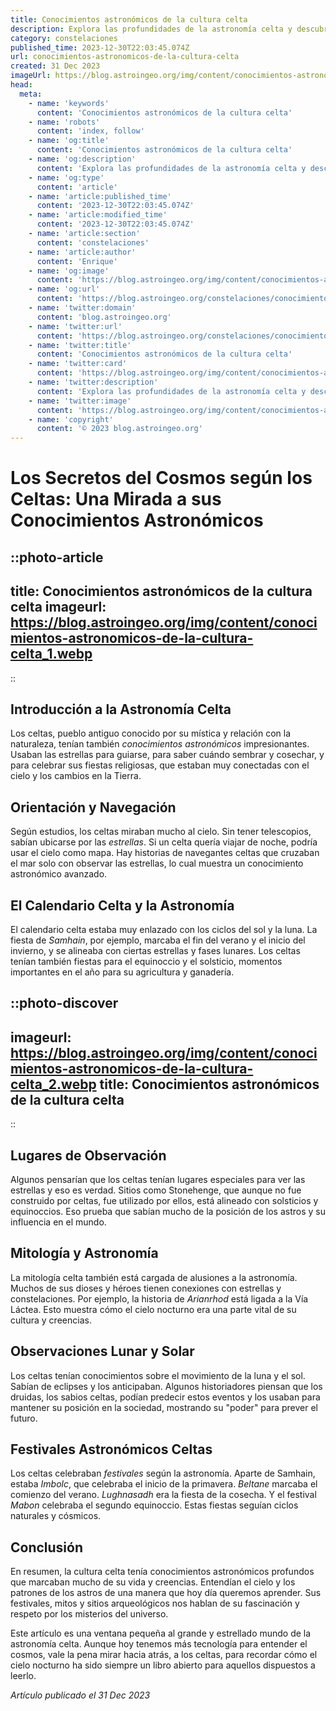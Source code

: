```yaml
---
title: Conocimientos astronómicos de la cultura celta
description: Explora las profundidades de la astronomía celta y descubre cómo sus conocimientos estelares guiaron antiguas tradiciones y mitos.
category: constelaciones
published_time: 2023-12-30T22:03:45.074Z
url: conocimientos-astronomicos-de-la-cultura-celta
created: 31 Dec 2023
imageUrl: https://blog.astroingeo.org/img/content/conocimientos-astronomicos-de-la-cultura-celta_1.webp
head:
  meta:
    - name: 'keywords'
      content: 'Conocimientos astronómicos de la cultura celta'
    - name: 'robots'
      content: 'index, follow'
    - name: 'og:title'
      content: 'Conocimientos astronómicos de la cultura celta'
    - name: 'og:description'
      content: 'Explora las profundidades de la astronomía celta y descubre cómo sus conocimientos estelares guiaron antiguas tradiciones y mitos.'
    - name: 'og:type'
      content: 'article'
    - name: 'article:published_time'
      content: '2023-12-30T22:03:45.074Z'
    - name: 'article:modified_time'
      content: '2023-12-30T22:03:45.074Z'
    - name: 'article:section'
      content: 'constelaciones'
    - name: 'article:author'
      content: 'Enrique'
    - name: 'og:image'
      content: 'https://blog.astroingeo.org/img/content/conocimientos-astronomicos-de-la-cultura-celta_1.webp'
    - name: 'og:url'
      content: 'https://blog.astroingeo.org/constelaciones/conocimientos-astronomicos-de-la-cultura-celta'
    - name: 'twitter:domain'
      content: 'blog.astroingeo.org'
    - name: 'twitter:url'
      content: 'https://blog.astroingeo.org/constelaciones/conocimientos-astronomicos-de-la-cultura-celta'
    - name: 'twitter:title'
      content: 'Conocimientos astronómicos de la cultura celta'
    - name: 'twitter:card'
      content: 'https://blog.astroingeo.org/img/content/conocimientos-astronomicos-de-la-cultura-celta_1.webp'
    - name: 'twitter:description'
      content: 'Explora las profundidades de la astronomía celta y descubre cómo sus conocimientos estelares guiaron antiguas tradiciones y mitos.'
    - name: 'twitter:image'
      content: 'https://blog.astroingeo.org/img/content/conocimientos-astronomicos-de-la-cultura-celta_1.webp'
    - name: 'copyright'
      content: '© 2023 blog.astroingeo.org'
---
```

# Los Secretos del Cosmos según los Celtas: Una Mirada a sus Conocimientos Astronómicos

::photo-article
---
title: Conocimientos astronómicos de la cultura celta
imageurl: https://blog.astroingeo.org/img/content/conocimientos-astronomicos-de-la-cultura-celta_1.webp
---
::

## Introducción a la Astronomía Celta

Los celtas, pueblo antiguo conocido por su mística y relación con la naturaleza, tenían también *conocimientos astronómicos* impresionantes. Usaban las estrellas para guiarse, para saber cuándo sembrar y cosechar, y para celebrar sus fiestas religiosas, que estaban muy conectadas con el cielo y los cambios en la Tierra.

## Orientación y Navegación

Según estudios, los celtas miraban mucho al cielo. Sin tener telescopios, sabían ubicarse por las *estrellas*. Si un celta quería viajar de noche, podría usar el cielo como mapa. Hay historias de navegantes celtas que cruzaban el mar solo con observar las estrellas, lo cual muestra un conocimiento astronómico avanzado.

## El Calendario Celta y la Astronomía

El calendario celta estaba muy enlazado con los ciclos del sol y la luna. La fiesta de *Samhain*, por ejemplo, marcaba el fin del verano y el inicio del invierno, y se alineaba con ciertas estrellas y fases lunares. Los celtas tenían también fiestas para el equinoccio y el solsticio, momentos importantes en el año para su agricultura y ganadería.


::photo-discover
---
imageurl: https://blog.astroingeo.org/img/content/conocimientos-astronomicos-de-la-cultura-celta_2.webp
title: Conocimientos astronómicos de la cultura celta
---
::

## Lugares de Observación

Algunos pensarían que los celtas tenían lugares especiales para ver las estrellas y eso es verdad. Sitios como Stonehenge, que aunque no fue construido por celtas, fue utilizado por ellos, está alineado con solsticios y equinoccios. Eso prueba que sabían mucho de la posición de los astros y su influencia en el mundo.

## Mitología y Astronomía

La mitología celta también está cargada de alusiones a la astronomía. Muchos de sus dioses y héroes tienen conexiones con estrellas y constelaciones. Por ejemplo, la historia de *Arianrhod* está ligada a la Vía Láctea. Esto muestra cómo el cielo nocturno era una parte vital de su cultura y creencias.

## Observaciones Lunar y Solar

Los celtas tenían conocimientos sobre el movimiento de la luna y el sol. Sabían de eclipses y los anticipaban. Algunos historiadores piensan que los druidas, los sabios celtas, podían predecir estos eventos y los usaban para mantener su posición en la sociedad, mostrando su "poder" para prever el futuro.

## Festivales Astronómicos Celtas

Los celtas celebraban *festivales* según la astronomía. Aparte de Samhain, estaba *Imbolc*, que celebraba el inicio de la primavera. *Beltane* marcaba el comienzo del verano. *Lughnasadh* era la fiesta de la cosecha. Y el festival *Mabon* celebraba el segundo equinoccio. Estas fiestas seguían ciclos naturales y cósmicos.

## Conclusión

En resumen, la cultura celta tenía conocimientos astronómicos profundos que marcaban mucho de su vida y creencias. Entendían el cielo y los patrones de los astros de una manera que hoy día queremos aprender. Sus festivales, mitos y sitios arqueológicos nos hablan de su fascinación y respeto por los misterios del universo.

Este artículo es una ventana pequeña al grande y estrellado mundo de la astronomía celta. Aunque hoy tenemos más tecnología para entender el cosmos, vale la pena mirar hacia atrás, a los celtas, para recordar cómo el cielo nocturno ha sido siempre un libro abierto para aquellos dispuestos a leerlo.

_Artículo publicado el 31 Dec 2023_